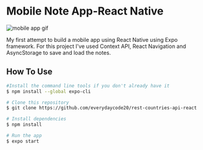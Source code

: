 # Mobile Note App-React Native

![mobile app gif](https://res.cloudinary.com/dzsr3ncf1/image/upload/v1622003910/app_video_bt6xbh.gif)

My first attempt to build a mobile app using React Native using Expo framework. For this project I've used Context API, React Navigation and AsyncStorage to save and load the notes.

## How To Use

```bash
#Install the command line tools if you don't already have it
$ npm install --global expo-cli

# Clone this repository
$ git clone https://github.com/everydaycode20/rest-countries-api-react

# Install dependencies
$ npm install

# Run the app
$ expo start
```
